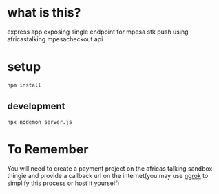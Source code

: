 # what is this?

express app exposing single endpoint for mpesa stk push using africastalking mpesacheckout api

# setup

`npm install`

## development

`npx nodemon server.js`

# To Remember

You will need to create a payment project on the africas talking sandbox thingie
and provide a callback url on the internet(you may use [ngrok](https://ngrok.com/) to simplify this process or host it yourself)
